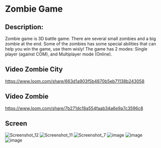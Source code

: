 # Zombie Game

## Description:
Zombie game is 3D battle game.
There are several small zombies and a big zombie at the end.
Some of the zombies has some special abilities that can help you win the game, use them wisly!
The game has 2 modes: Single player (against COM), and Multiplayer mode (Online).

## Video Zombie City
  https://www.loom.com/share/663d1a903f5b4870b5eb71138b243058
  
## Video Zombie
  https://www.loom.com/share/7b271dc18a554faab34a6e9a7c3596c8

## Screen
  ![Screenshot_12](https://user-images.githubusercontent.com/9028177/207430014-7e32376c-a1ae-46a0-8940-247faf66564f.png)
![Screenshot_11](https://user-images.githubusercontent.com/9028177/207430052-c9188c12-c134-4234-bca3-1ad4a512915e.png)
![Screenshot_7](https://user-images.githubusercontent.com/9028177/207430094-0ea861df-d6ba-4b3f-b6e5-72588a1ada63.png)
  ![image](https://user-images.githubusercontent.com/9028177/195223968-7646884c-bcb9-4dc3-9cdb-c7569b74fb68.png)
  ![image](https://user-images.githubusercontent.com/9028177/195224022-89c3f2e7-5b1d-451b-89b7-bdeeaed4ffc0.png)
  ![image](https://user-images.githubusercontent.com/9028177/195224096-1cf32d69-086e-46c5-9100-4babe595073a.png)

